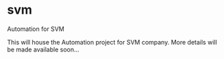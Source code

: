 # svm
Automation for SVM

This will house the Automation project for SVM company.
More details will be made available soon...
